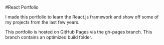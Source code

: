 #React Portfolio

I made this portfolio to learn the React.js framework and show off some of my projects from the last few years. 

This portfolio is hosted on GitHub Pages via the gh-pages branch. This branch contains an optimized build folder.

